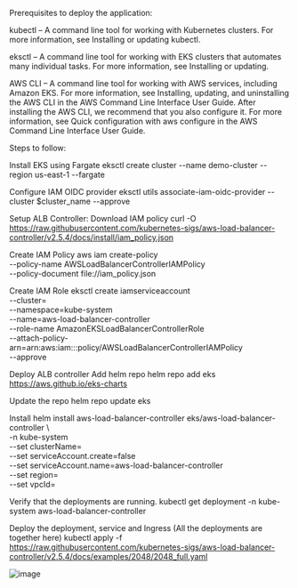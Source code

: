 Prerequisites to deploy the application:

kubectl – A command line tool for working with Kubernetes clusters. For more information, see Installing or updating kubectl.

eksctl – A command line tool for working with EKS clusters that automates many individual tasks. For more information, see Installing or updating.

AWS CLI – A command line tool for working with AWS services, including Amazon EKS. For more information, see Installing, updating, and uninstalling the AWS CLI in the AWS Command Line Interface User Guide. After installing the AWS CLI, we recommend that you also configure it. For more information, see Quick configuration with aws configure in the AWS Command Line Interface User Guide.


Steps to follow:

Install EKS using Fargate
eksctl create cluster --name demo-cluster --region us-east-1 --fargate

Configure IAM OIDC provider
eksctl utils associate-iam-oidc-provider --cluster $cluster_name --approve

Setup ALB Controller:
Download IAM policy
curl -O https://raw.githubusercontent.com/kubernetes-sigs/aws-load-balancer-controller/v2.5.4/docs/install/iam_policy.json

Create IAM Policy
aws iam create-policy \
    --policy-name AWSLoadBalancerControllerIAMPolicy \
    --policy-document file://iam_policy.json

Create IAM Role
eksctl create iamserviceaccount \
  --cluster=<your-cluster-name> \
  --namespace=kube-system \
  --name=aws-load-balancer-controller \
  --role-name AmazonEKSLoadBalancerControllerRole \
  --attach-policy-arn=arn:aws:iam::<your-aws-account-id>:policy/AWSLoadBalancerControllerIAMPolicy \
  --approve

Deploy ALB controller
Add helm repo
helm repo add eks https://aws.github.io/eks-charts

Update the repo
helm repo update eks

Install
helm install aws-load-balancer-controller eks/aws-load-balancer-controller \            
  -n kube-system \
  --set clusterName=<your-cluster-name> \
  --set serviceAccount.create=false \
  --set serviceAccount.name=aws-load-balancer-controller \
  --set region=<region> \
  --set vpcId=<your-vpc-id>


Verify that the deployments are running.
kubectl get deployment -n kube-system aws-load-balancer-controller


Deploy the deployment, service and Ingress (All the deployments are together here)
kubectl apply -f https://raw.githubusercontent.com/kubernetes-sigs/aws-load-balancer-controller/v2.5.4/docs/examples/2048/2048_full.yaml

![image](https://github.com/vijeshnair89/EKSProjects/assets/143416086/c1090b9d-6010-40b3-b62c-0204ce5ad63a)









